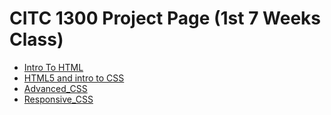 # CITC 1300 Project Page (1st 7 Weeks Class)
<ul>
    <li><a href="HTML_intro_to_cs/index.html">Intro To HTML</a></li>
    <li><a href="Html5_intro_to_cs/1stpage.html">HTML5 and intro to CSS</a></li>
    <li><a href="Advanced_CSS/1stpage.html">Advanced_CSS</a></li>
    <li><a href="Responsive_Web_Design/1stpage.html">Responsive_CSS</a></li>


<ul>
